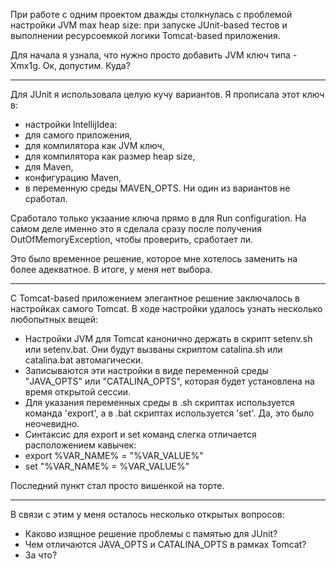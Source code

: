 При работе с одним проектом дважды столкнулась с проблемой настройки JVM max heap size: при запуске JUnit-based тестов и выполнении ресурсоемкой логики Tomcat-based приложения.

Для начала я узнала, что нужно просто добавить JVM ключ типа -Xmx1g. Ок, допустим. Куда?

***

Для JUnit я использовала целую кучу вариантов. Я прописала этот ключ в:
* настройки IntellijIdea:
 * для самого приложения,
 * для компилятора как JVM ключ,
 * для компилятора как размер heap size,
 * для Maven,
* конфигурацию Maven,
* в переменную среды MAVEN_OPTS.
Ни один из вариантов не сработал.

Сработало только укзаание ключа прямо в для Run configuration. На самом деле именно это я сделала сразу после получения OutOfMemoryException, чтобы проверить, сработает ли.

Это было временное решение, которое мне хотелось заменить на более адекватное. В итоге, у меня нет выбора.

***

С Tomcat-based приложением элегантное решение заключалось в настройках самого Tomcat.
В ходе настройки удалось узнать несколько любопытных вещей:
* Настройки JVM для Tomcat канонично держать в скрипт setenv.sh или setenv.bat. Они будут вызваны скриптом catalina.sh или catalina.bat автомагически.
* Записываются эти настройки в виде переменной среды "JAVA_OPTS" или "CATALINA_OPTS", которая будет установлена на время открытой сессии.
* Для указания переменных среды в .sh скриптах используется команда 'export', а в .bat скриптах используется 'set'. Да, это было неочевидно.
* Синтаксис для export и set команд слегка отличается расположением кавычек:
 * export %VAR_NAME% = "%VAR_VALUE%"
 * set "%VAR_NAME% = %VAR_VALUE%"

Последний пункт стал просто вишенкой на торте.

***

В связи с этим у меня осталось несколько открытых вопросов:
* Каково изящное решение проблемы с памятью для JUnit?
* Чем отличаются JAVA_OPTS и CATALINA_OPTS в рамках Tomcat?
* За что?
